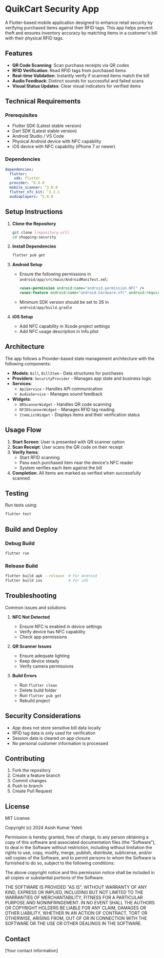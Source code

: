 # QuikCart Security App

A Flutter-based mobile application designed to enhance retail security by verifying purchased items against their RFID tags. This app helps prevent theft and ensures inventory accuracy by matching items in a customer's bill with their physical RFID tags.

## Features

- **QR Code Scanning**: Scan purchase receipts via QR codes
- **RFID Verification**: Read RFID tags from purchased items
- **Real-time Validation**: Instantly verify if scanned items match the bill
- **Audio Feedback**: Distinct sounds for successful and failed scans
- **Visual Status Updates**: Clear visual indicators for verified items

## Technical Requirements

### Prerequisites
- Flutter SDK (Latest stable version)
- Dart SDK (Latest stable version)
- Android Studio / VS Code
- Physical Android device with NFC capability
- iOS device with NFC capability (iPhone 7 or newer)

### Dependencies
```yaml
dependencies:
  flutter:
    sdk: flutter
  provider: ^6.0.0
  mobile_scanner: ^3.0.0
  flutter_nfc_kit: ^3.3.1
  audioplayers: ^5.0.0
```

## Setup Instructions

1. **Clone the Repository**
   ```bash
   git clone [repository-url]
   cd shopping-security
   ```

2. **Install Dependencies**
   ```bash
   flutter pub get
   ```

3. **Android Setup**
   - Ensure the following permissions in `android/app/src/main/AndroidManifest.xml`:
     ```xml
     <uses-permission android:name="android.permission.NFC" />
     <uses-feature android:name="android.hardware.nfc" android:required="true" />
     ```
   - Minimum SDK version should be set to 26 in `android/app/build.gradle`

4. **iOS Setup**
   - Add NFC capability in Xcode project settings
   - Add NFC usage description in Info.plist

## Architecture

The app follows a Provider-based state management architecture with the following components:

- **Models**: `Bill`, `BillItem` - Data structures for purchases
- **Providers**: `SecurityProvider` - Manages app state and business logic
- **Services**: 
  - `ApiService` - Handles API communication
  - `AudioService` - Manages sound feedback
- **Widgets**:
  - `QRScannerWidget` - Handles QR code scanning
  - `RFIDScannerWidget` - Manages RFID tag reading
  - `ItemListWidget` - Displays items and their verification status

## Usage Flow

1. **Start Screen**: User is presented with QR scanner option
2. **Scan Receipt**: User scans the QR code on their receipt
3. **Verify Items**: 
   - Start RFID scanning
   - Pass each purchased item near the device's NFC reader
   - System verifies each item against the bill
4. **Completion**: All items are marked as verified when successfully scanned

## Testing

Run tests using:
```bash
flutter test
```

## Build and Deploy

### Debug Build
```bash
flutter run
```

### Release Build
```bash
flutter build apk --release  # For Android
flutter build ios            # For iOS
```

## Troubleshooting

Common issues and solutions:

1. **NFC Not Detected**
   - Ensure NFC is enabled in device settings
   - Verify device has NFC capability
   - Check app permissions

2. **QR Scanner Issues**
   - Ensure adequate lighting
   - Keep device steady
   - Verify camera permissions

3. **Build Errors**
   - Run `flutter clean`
   - Delete build folder
   - Run `flutter pub get`
   - Rebuild project

## Security Considerations

- App does not store sensitive bill data locally
- RFID tag data is only used for verification
- Session data is cleared on app closure
- No personal customer information is processed

## Contributing

1. Fork the repository
2. Create a feature branch
3. Commit changes
4. Push to branch
5. Create Pull Request

## License

MIT License

Copyright (c) 2024 Asish Kumar Yeleti

Permission is hereby granted, free of charge, to any person obtaining a copy
of this software and associated documentation files (the "Software"), to deal
in the Software without restriction, including without limitation the rights
to use, copy, modify, merge, publish, distribute, sublicense, and/or sell
copies of the Software, and to permit persons to whom the Software is
furnished to do so, subject to the following conditions:

The above copyright notice and this permission notice shall be included in all
copies or substantial portions of the Software.

THE SOFTWARE IS PROVIDED "AS IS", WITHOUT WARRANTY OF ANY KIND, EXPRESS OR
IMPLIED, INCLUDING BUT NOT LIMITED TO THE WARRANTIES OF MERCHANTABILITY,
FITNESS FOR A PARTICULAR PURPOSE AND NONINFRINGEMENT. IN NO EVENT SHALL THE
AUTHORS OR COPYRIGHT HOLDERS BE LIABLE FOR ANY CLAIM, DAMAGES OR OTHER
LIABILITY, WHETHER IN AN ACTION OF CONTRACT, TORT OR OTHERWISE, ARISING FROM,
OUT OF OR IN CONNECTION WITH THE SOFTWARE OR THE USE OR OTHER DEALINGS IN THE
SOFTWARE.

## Contact

[Your contact information]
